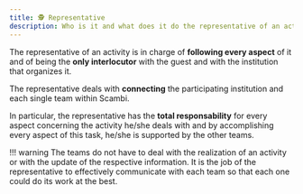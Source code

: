 ```yaml
---
title: 🕵 Representative
description: Who is it and what does it do the representative of an activity within Scambi
---
```

The representative of an activity is in charge of **following every aspect** of it and of being the **only interlocutor** with the guest and with the institution that organizes it.

The representative deals with **connecting** the participating institution and each single team within Scambi.

In particular, the representative has the **total responsability** for every aspect concerning the activity he/she deals with and by accomplishing every aspect of this task, he/she is supported by the other teams.

!!! warning	
	The teams do not have to deal with the realization of an activity or with the update of the respective information. It is the job of the representative to effectively communicate with each team so that each one could do its work at the best.
